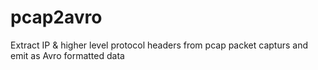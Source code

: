 # pcap2avro
Extract IP &amp; higher level protocol headers from pcap packet capturs and emit as Avro formatted data
